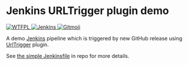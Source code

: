# Jenkins URLTrigger plugin demo

<div> 
    <a href="http://www.wtfpl.net/">
        <img src="http://www.wtfpl.net/wp-content/uploads/2012/12/wtfpl-badge-4.png" alt="WTFPL" />
    </a>
    <a href="https://www.jenkins.io/">
        <img src="https://img.shields.io/badge/Jenkins-2.361.4-D24939?logo=jenkins" alt="Jenkins" />
    </a>
    <a href="https://gitmoji.dev/">
		<img src="https://img.shields.io/badge/gitmoji-%20😜%20😍-FFDD67.svg" alt="Gitmoji" />
	</a>
</div>

A demo [Jenkins](https://www.jenkins.io/) pipeline which is triggered by new GitHub release using [UrlTrigger](https://plugins.jenkins.io/urltrigger/) plugin.

See [the simple Jenkinsfile](https://github.com/jiabh/test-jenkins-url-trigger/blob/master/Jenkinsfile) in repo for more details.
